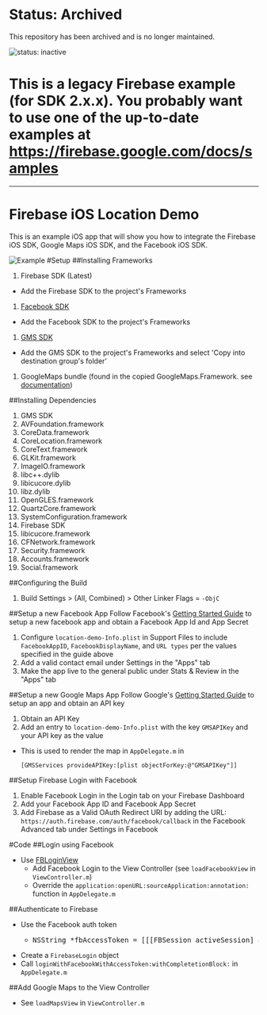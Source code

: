 # Status: Archived
This repository has been archived and is no longer maintained.

![status: inactive](https://img.shields.io/badge/status-inactive-red.svg)

# This is a legacy Firebase example (for SDK 2.x.x). You probably want to use one of the up-to-date examples at https://firebase.google.com/docs/samples

---


Firebase iOS Location Demo
=============
This is an example iOS app that will show you how to integrate the Firebase iOS SDK, Google Maps iOS SDK, and the Facebook iOS SDK.

![Example](ios-location.gif)
#Setup
##Installing Frameworks
1. Firebase SDK (Latest)
  - Add the Firebase SDK to the project's Frameworks
1. [Facebook SDK](https://developers.facebook.com/resources/facebook-ios-sdk-current.pkg)
  - Add the Facebook SDK to the project's Frameworks
1. [GMS SDK](https://dl.google.com/geosdk/GoogleMaps-iOS-1.8.1.zip)
  - Add the GMS SDK to the project's Frameworks and select 'Copy into destination group's folder'
1. GoogleMaps bundle (found in the copied GoogleMaps.Framework. see [documentation](https://developers.google.com/maps/documentation/ios/start#getting_the_google_maps_sdk_for_ios))

##Installing Dependencies
1. GMS SDK
  1. AVFoundation.framework
  2. CoreData.framework
  3. CoreLocation.framework
  4. CoreText.framework
  5. GLKit.framework
  6. ImageIO.framework
  7. libc++.dylib
  8. libicucore.dylib
  9. libz.dylib
  10. OpenGLES.framework
  11. QuartzCore.framework
  12. SystemConfiguration.framework
2. Firebase SDK
  1. libicucore.framework
  2. CFNetwork.framework
  3. Security.framework
  4. Accounts.framework
  5. Social.framework

##Configuring the Build
1. Build Settings > (All, Combined) > Other Linker Flags = `-ObjC`

##Setup a new Facebook App
Follow Facebook's [Getting Started Guide](https://developers.facebook.com/docs/ios/getting-started) to setup a new facebook app and obtain a Facebook App Id and App Secret

1. Configure `location-demo-Info.plist` in Support Files to include `FacebookAppID`, `FacebookDisplayName`, and `URL types` per the values specified in the guide above
2. Add a valid contact email under Settings in the "Apps" tab
3. Make the app live to the general public under Stats & Review in the "Apps" tab

##Setup a new Google Maps App
Follow Google's [Getting Started Guide](https://developers.google.com/maps/documentation/ios/start#getting_the_google_maps_sdk_for_ios) to setup an app and obtain an API key

1. Obtain an API Key
2. Add an entry to `location-demo-Info.plist` with the key `GMSAPIKey` and your API key as the value
  - This is used to render the map in `AppDelegate.m` in <pre>`[GMSServices provideAPIKey:[plist objectForKey:@"GMSAPIKey"]]`</pre>

##Setup Firebase Login with Facebook
1. Enable Facebook Login in the Login tab on your Firebase Dashboard
  1. Add your Facebook App ID and Facebook App Secret
2. Add Firebase as a Valid OAuth Redirect URI by adding the URL: `https://auth.firebase.com/auth/facebook/callback` in the Facebook Advanced tab under Settings in Facebook

#Code
##Login using Facebook
- Use [FBLoginView](https://developers.facebook.com/docs/facebook-login/ios/v2.1)
  - Add Facebook Login to the View Controller (see `loadFacebookView` in `ViewController.m`)
  - Override the `application:openURL:sourceApplication:annotation:` function in `AppDelegate.m`

##Authenticate to Firebase
- Use the Facebook auth token
  - <pre>NSString *fbAccessToken = [[[FBSession activeSession] accessTokenData] accessToken];</pre>
- Create a `FirebaseLogin` object
- Call `loginWithFacebookWithAccessToken:withCompletetionBlock:` in `AppDelegate.m`

##Add Google Maps to the View Controller
- See `loadMapsView` in `ViewController.m`
